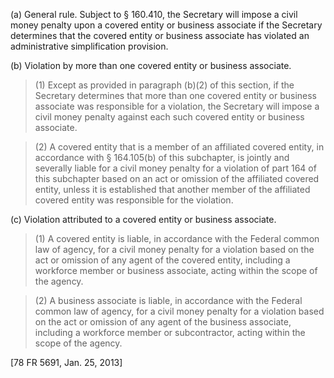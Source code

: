 (a) General rule. Subject to § 160.410, the Secretary will impose a civil money penalty upon a covered entity or business associate if the Secretary determines that the covered entity or business associate has violated an administrative simplification provision.

(b) Violation by more than one covered entity or business associate. 

> (1) Except as provided in paragraph (b)(2) of this section, if the Secretary determines that more than one covered entity or business associate was responsible for a violation, the Secretary will impose a civil money penalty against each such covered entity or business associate.

> (2) A covered entity that is a member of an affiliated covered entity, in accordance with § 164.105(b) of this subchapter, is jointly and severally liable for a civil money penalty for a violation of part 164 of this subchapter based on an act or omission of the affiliated covered entity, unless it is established that another member of the affiliated covered entity was responsible for the violation.

&#40;c) Violation attributed to a covered entity or business associate. 

> (1) A covered entity is liable, in accordance with the Federal common law of agency, for a civil money penalty for a violation based on the act or omission of any agent of the covered entity, including a workforce member or business associate, acting within the scope of the agency.
 
> (2) A business associate is liable, in accordance with the Federal common law of agency, for a civil money penalty for a violation based on the act or omission of any agent of the business associate, including a workforce member or subcontractor, acting within the scope of the agency.

[78 FR 5691, Jan. 25, 2013]
